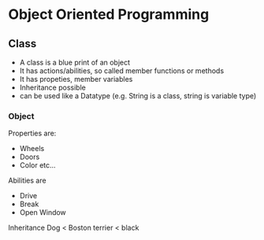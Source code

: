 ﻿# Object Oriented Programming

## Class

- A class is a blue print of an object
- It has actions/abilities, so called member functions or methods
- It has propeties, member variables
- Inheritance possible
- can be used like a Datatype (e.g. String is a class, string is variable type)


### Object

Properties are:
- Wheels
- Doors
- Color
etc...

Abilities are
- Drive
- Break
- Open Window

Inheritance
Dog < Boston terrier < black
